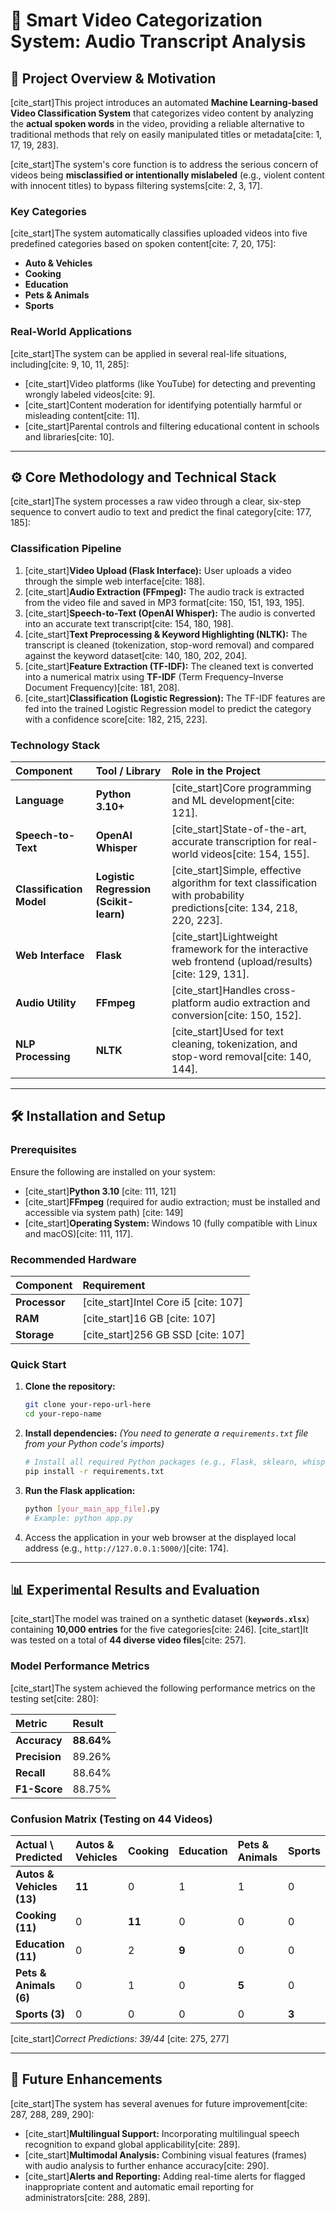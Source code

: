 # 🎥 Smart Video Categorization System: Audio Transcript Analysis

## 🎯 Project Overview & Motivation

[cite_start]This project introduces an automated **Machine Learning-based Video Classification System** that categorizes video content by analyzing the **actual spoken words** in the video, providing a reliable alternative to traditional methods that rely on easily manipulated titles or metadata[cite: 1, 17, 19, 283].

[cite_start]The system's core function is to address the serious concern of videos being **misclassified or intentionally mislabeled** (e.g., violent content with innocent titles) to bypass filtering systems[cite: 2, 3, 17].

### Key Categories
[cite_start]The system automatically classifies uploaded videos into five predefined categories based on spoken content[cite: 7, 20, 175]:
* **Auto & Vehicles**
* **Cooking**
* **Education**
* **Pets & Animals**
* **Sports**

### Real-World Applications
[cite_start]The system can be applied in several real-life situations, including[cite: 9, 10, 11, 285]:
* [cite_start]Video platforms (like YouTube) for detecting and preventing wrongly labeled videos[cite: 9].
* [cite_start]Content moderation for identifying potentially harmful or misleading content[cite: 11].
* [cite_start]Parental controls and filtering educational content in schools and libraries[cite: 10].

---

## ⚙️ Core Methodology and Technical Stack

[cite_start]The system processes a raw video through a clear, six-step sequence to convert audio to text and predict the final category[cite: 177, 185]:

### Classification Pipeline
1.  [cite_start]**Video Upload (Flask Interface):** User uploads a video through the simple web interface[cite: 188].
2.  [cite_start]**Audio Extraction (FFmpeg):** The audio track is extracted from the video file and saved in MP3 format[cite: 150, 151, 193, 195].
3.  [cite_start]**Speech-to-Text (OpenAI Whisper):** The audio is converted into an accurate text transcript[cite: 154, 180, 198].
4.  [cite_start]**Text Preprocessing & Keyword Highlighting (NLTK):** The transcript is cleaned (tokenization, stop-word removal) and compared against the keyword dataset[cite: 140, 180, 202, 204].
5.  [cite_start]**Feature Extraction (TF-IDF):** The cleaned text is converted into a numerical matrix using **TF-IDF** (Term Frequency–Inverse Document Frequency)[cite: 181, 208].
6.  [cite_start]**Classification (Logistic Regression):** The TF-IDF features are fed into the trained Logistic Regression model to predict the category with a confidence score[cite: 182, 215, 223].

### Technology Stack
| Component | Tool / Library | Role in the Project |
| :--- | :--- | :--- |
| **Language** | **Python 3.10+** | [cite_start]Core programming and ML development[cite: 121]. |
| **Speech-to-Text** | **OpenAI Whisper** | [cite_start]State-of-the-art, accurate transcription for real-world videos[cite: 154, 155]. |
| **Classification Model** | **Logistic Regression (Scikit-learn)** | [cite_start]Simple, effective algorithm for text classification with probability predictions[cite: 134, 218, 220, 223]. |
| **Web Interface** | **Flask** | [cite_start]Lightweight framework for the interactive web frontend (upload/results)[cite: 129, 131]. |
| **Audio Utility** | **FFmpeg** | [cite_start]Handles cross-platform audio extraction and conversion[cite: 150, 152]. |
| **NLP Processing** | **NLTK** | [cite_start]Used for text cleaning, tokenization, and stop-word removal[cite: 140, 144]. |

---

## 🛠️ Installation and Setup

### Prerequisites
Ensure the following are installed on your system:
* [cite_start]**Python 3.10** [cite: 111, 121]
* [cite_start]**FFmpeg** (required for audio extraction; must be installed and accessible via system path) [cite: 149]
* [cite_start]**Operating System:** Windows 10 (fully compatible with Linux and macOS)[cite: 111, 117].

### Recommended Hardware
| Component | Requirement |
| :--- | :--- |
| **Processor** | [cite_start]Intel Core i5 [cite: 107] |
| **RAM** | [cite_start]16 GB [cite: 107] |
| **Storage** | [cite_start]256 GB SSD [cite: 107] |

### Quick Start
1.  **Clone the repository:**
    ```bash
    git clone your-repo-url-here
    cd your-repo-name
    ```
2.  **Install dependencies:**
    *(You need to generate a `requirements.txt` file from your Python code's imports)*
    ```bash
    # Install all required Python packages (e.g., Flask, sklearn, whisper, NLTK, pandas)
    pip install -r requirements.txt 
    ```
3.  **Run the Flask application:**
    ```bash
    python [your_main_app_file].py 
    # Example: python app.py
    ```
4.  Access the application in your web browser at the displayed local address (e.g., `http://127.0.0.1:5000/`)[cite: 174].

---

## 📊 Experimental Results and Evaluation

[cite_start]The model was trained on a synthetic dataset (**`keywords.xlsx`**) containing **10,000 entries** for the five categories[cite: 246]. [cite_start]It was tested on a total of **44 diverse video files**[cite: 257].

### Model Performance Metrics
[cite_start]The system achieved the following performance metrics on the testing set[cite: 280]:

| Metric | Result |
| :--- | :--- |
| **Accuracy** | **88.64%** |
| **Precision** | 89.26% |
| **Recall** | 88.64% |
| **F1-Score** | 88.75% |

### Confusion Matrix (Testing on 44 Videos)
| Actual \ Predicted | Autos & Vehicles | Cooking | Education | Pets & Animals | Sports |
| :--- | :--- | :--- | :--- | :--- | :--- |
| **Autos & Vehicles (13)** | **11** | 0 | 1 | 1 | 0 |
| **Cooking (11)** | 0 | **11** | 0 | 0 | 0 |
| **Education (11)** | 0 | 2 | **9** | 0 | 0 |
| **Pets & Animals (6)** | 0 | 1 | 0 | **5** | 0 |
| **Sports (3)** | 0 | 0 | 0 | 0 | **3** |
[cite_start]*Correct Predictions: 39/44* [cite: 275, 277]




---

## 🚀 Future Enhancements

[cite_start]The system has several avenues for future improvement[cite: 287, 288, 289, 290]:
* [cite_start]**Multilingual Support:** Incorporating multilingual speech recognition to expand global applicability[cite: 289].
* [cite_start]**Multimodal Analysis:** Combining visual features (frames) with audio analysis to further enhance accuracy[cite: 290].
* [cite_start]**Alerts and Reporting:** Adding real-time alerts for flagged inappropriate content and automatic email reporting for administrators[cite: 288, 289].
